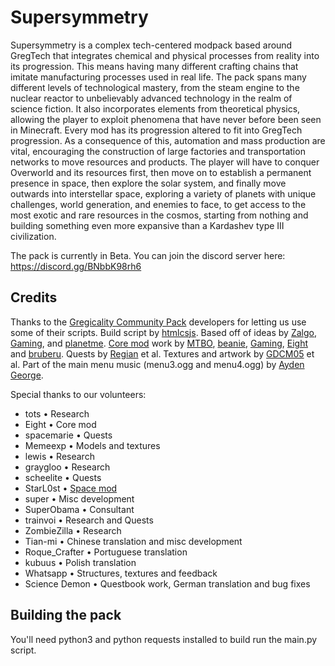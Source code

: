# Supersymmetry
Supersymmetry is a complex tech-centered modpack based around GregTech that integrates chemical and physical processes from reality into its progression. This means having many different crafting chains that imitate manufacturing processes used in real life.
The pack spans many different levels of technological mastery, from the steam engine to the nuclear reactor to unbelievably advanced technology in the realm of science fiction. It also incorporates elements from theoretical physics, allowing the player to exploit phenomena that have never before been seen in Minecraft.
Every mod has its progression altered to fit into GregTech progression. As a consequence of this, automation and mass production are vital, encouraging the construction of large factories and transportation networks to move resources and products. The player will have to conquer Overworld and its resources first, then move on to establish a permanent presence in space, then explore the solar system, and finally move outwards into interstellar space, exploring a variety of planets with unique challenges, world generation, and enemies to face, to get access to the most exotic and rare resources in the cosmos, starting from nothing and building something even more expansive than a Kardashev type III civilization.

The pack is currently in Beta. You can join the discord server here:
https://discord.gg/BNbbK98rh6

## Credits
Thanks to the [Gregicality Community Pack](https://github.com/Gregicality/Gregicality-Community-Pack) developers for letting us use some of their scripts.
Build script by [htmlcsjs](https://github.com/htmlcsjs).
Based off of ideas by [Zalgo](https://github.com/Zalgo239), [Gaming](https://github.com/swagxdragonslayer46yt), and [planetme](https://github.com/planetme).
[Core mod](https://github.com/SymmetricDevs/Susy-Core) work by [MTBO](https://github.com/loxoDev), [beanie](https://github.com/BestMod), [Gaming](https://github.com/swagxdragonslayer46yt), [Eight](https://github.com/EightXOR8) and [bruberu](https://github.com/bruberu).
Quests by [Regian](https://github.com/Regian24) et al.
Textures and artwork by [GDCM05](https://github.com/gdcm05) et al.
Part of the main menu music (menu3.ogg and menu4.ogg) by [Ayden George](https://www.youtube.com/@ayden_george_official).

Special thanks to our volunteers:
- tots • Research
- Eight • Core mod
- spacemarie • Quests
- Memeexp • Models and textures
- lewis • Research
- graygloo • Research
- scheelite • Quests
- StarL0st • [Space mod](https://github.com/SymmetricDevs/GregicalityStarbound)
- super • Misc development
- SuperObama • Consultant
- trainvoi • Research and Quests
- ZombieZilla • Research
- Tian-mi • Chinese translation and misc development
- Roque_Crafter • Portuguese translation
- kubuus • Polish translation
- Whatsapp • Structures, textures and feedback
- Science Demon • Questbook work, German translation and bug fixes

## Building the pack
You'll need python3 and python requests installed to build run the main.py script.
